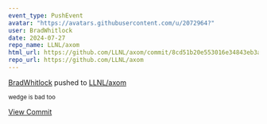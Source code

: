 ```yaml
---
event_type: PushEvent
avatar: "https://avatars.githubusercontent.com/u/2072964?"
user: BradWhitlock
date: 2024-07-27
repo_name: LLNL/axom
html_url: https://github.com/LLNL/axom/commit/8cd51b20e553016e34843eb3a090013fa488184a
repo_url: https://github.com/LLNL/axom
---
```


<a href='https://github.com/BradWhitlock' target='_blank'>BradWhitlock</a> pushed to <a href='https://github.com/LLNL/axom' target='_blank'>LLNL/axom</a>

<small>wedge is bad too</small>

<a href='https://github.com/LLNL/axom/commit/8cd51b20e553016e34843eb3a090013fa488184a' target='_blank'>View Commit</a>